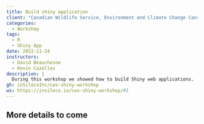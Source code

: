 ```yaml
---
title: Build shiny application
client: "Canadian Wildlife Service, Environment and Climate Change Canada"
categories: 
  - Workshop
tags: 
  - R 
  - Shiny App
date: 2022-11-24
instructors:
  - David Beauchesne
  - Kevin Cazelles
description: | 
  During this workshop we showed how to build Shiny web applications.
gh: inSilecoInc/cws-shiny-workshop
ws: https://insileco.io/cws-shiny-workshop/#1
---
```



## More details to come

